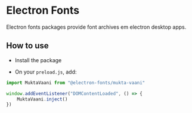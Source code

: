 # Electron Fonts

Electron fonts packages provide font archives em electron desktop apps.

## How to use

* Install the package

* On your `preload.js`, add:

```ts
import MuktaVaani from "@electron-fonts/mukta-vaani"

window.addEventListener("DOMContentLoaded", () => {
    MuktaVaani.inject()
})
```